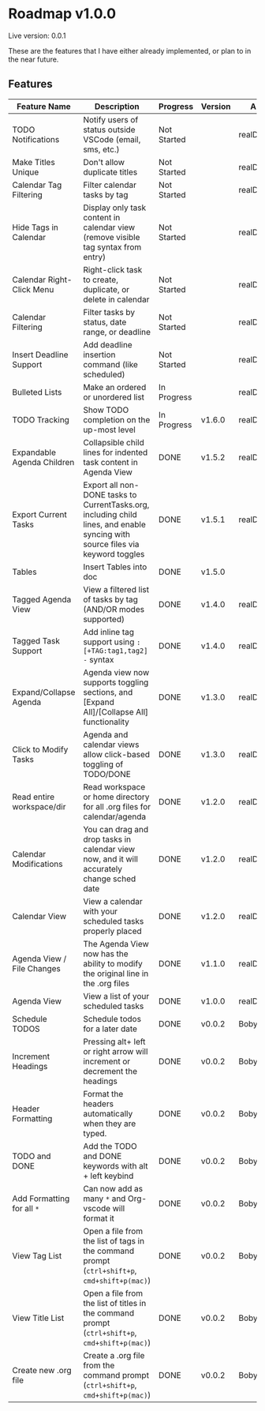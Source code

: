# Roadmap v1.0.0

Live version: 0.0.1

These are the features that I have either already implemented, or plan to in the near future.

## Features

| Feature Name              | Description                                                                                | Progress    | Version  | Author        |
| ------------------------- | ------------------------------------------------------------------------------------------ | ----------- | -------- | ------------- |
| TODO Notifications        | Notify users of status outside VSCode (email, sms, etc.)                                   | Not Started |          | realDestroyer |
| Make Titles Unique        | Don't allow duplicate titles                                                               | Not Started |          | realDestroyer |
| Calendar Tag Filtering    | Filter calendar tasks by tag                                                              | Not Started |          | realDestroyer |
| Hide Tags in Calendar     | Display only task content in calendar view (remove visible tag syntax from entry)        | Not Started |          | realDestroyer |
| Calendar Right-Click Menu | Right-click task to create, duplicate, or delete in calendar                              | Not Started |          | realDestroyer |
| Calendar Filtering        | Filter tasks by status, date range, or deadline                                           | Not Started |          | realDestroyer |
| Insert Deadline Support   | Add deadline insertion command (like scheduled)                                           | Not Started |          | realDestroyer |
| Bulleted Lists            | Make an ordered or unordered list                                                          | In Progress |          | realDestroyer |
| TODO Tracking             | Show TODO completion on the up-most level                                                  | In Progress | v1.6.0   | realDestroyer |
| Expandable Agenda Children| Collapsible child lines for indented task content in Agenda View                          | DONE | v1.5.2 | realDestroyer |
| Export Current Tasks      | Export all non-DONE tasks to CurrentTasks.org, including child lines, and enable syncing with source files via keyword toggles | DONE | v1.5.1 | realDestroyer |
| Tables                    | Insert Tables into doc                                                                     | DONE        | v1.5.0   |               |
| Tagged Agenda View        | View a filtered list of tasks by tag (AND/OR modes supported)                             | DONE        | v1.4.0   | realDestroyer |
| Tagged Task Support       | Add inline tag support using `: [+TAG:tag1,tag2] -` syntax                                 | DONE        | v1.4.0   | realDestroyer |
| Expand/Collapse Agenda    | Agenda view now supports toggling sections, and [Expand All]/[Collapse All] functionality | DONE        | v1.3.0   | realDestroyer |
| Click to Modify Tasks     | Agenda and calendar views allow click-based toggling of TODO/DONE                         | DONE        | v1.3.0   | realDestroyer |
| Read entire workspace/dir | Read workspace or home directory for all .org files for calendar/agenda                   | DONE        | v1.2.0   | realDestroyer |
| Calendar Modifications    | You can drag and drop tasks in calendar view now, and it will accurately change sched date | DONE        | v1.2.0   | realDestroyer |
| Calendar View             | View a calendar with your scheduled tasks properly placed                                 | DONE        | v1.2.0   | realDestroyer |
| Agenda View / File Changes| The Agenda View now has the ability to modify the original line in the .org files         | DONE        | v1.1.0   | realDestroyer |
| Agenda View               | View a list of your scheduled tasks                                                        | DONE        | v1.0.0   | realDestroyer |
| Schedule TODOS            | Schedule todos for a later date                                                            | DONE        | v0.0.2  | BobyBoyd      |
| Increment Headings        | Pressing alt+ left or right arrow will increment or decrement the headings                | DONE        | v0.0.2   | BobyBoyd      |
| Header Formatting         | Format the headers automatically when they are typed.                                     | DONE        | v0.0.2   | BobyBoyd      |
| TODO and DONE             | Add the TODO and DONE keywords with alt + left keybind                                    | DONE        | v0.0.2   | BobyBoyd      |
| Add Formatting for all `*`| Can now add as many `*` and Org-vscode will format it                                     | DONE        | v0.0.2   | BobyBoyd      |
| View Tag List             | Open a file from the list of tags in the command prompt (`ctrl+shift+p`, `cmd+shift+p(mac)`) | DONE        | v0.0.2   | BobyBoyd      |
| View Title List           | Open a file from the list of titles in the command prompt (`ctrl+shift+p`, `cmd+shift+p(mac)`) | DONE        | v0.0.2   | BobyBoyd      |
| Create new .org file      | Create a .org file from the command prompt (`ctrl+shift+p`, `cmd+shift+p(mac)`)          | DONE        | v0.0.2   | BobyBoyd      |
